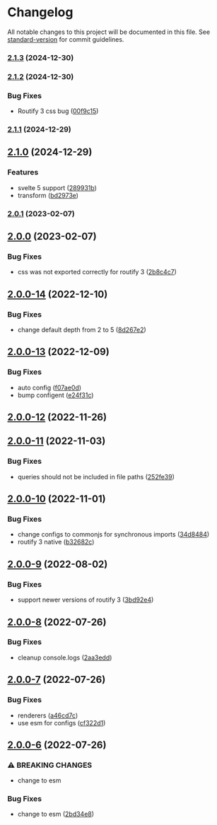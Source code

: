# Changelog

All notable changes to this project will be documented in this file. See [standard-version](https://github.com/conventional-changelog/standard-version) for commit guidelines.

### [2.1.3](https://github.com/roxiness/spank/compare/v2.1.2...v2.1.3) (2024-12-30)

### [2.1.2](https://github.com/roxiness/spank/compare/v2.1.1...v2.1.2) (2024-12-30)


### Bug Fixes

* Routify 3 css bug ([00f9c15](https://github.com/roxiness/spank/commit/00f9c158ba8f4c94ed5236df91ba952ac9e2ce84))

### [2.1.1](https://github.com/roxiness/spank/compare/v2.1.0...v2.1.1) (2024-12-29)

## [2.1.0](https://github.com/roxiness/spank/compare/v2.0.1...v2.1.0) (2024-12-29)


### Features

* svelte 5 support ([289931b](https://github.com/roxiness/spank/commit/289931bedeab037b13b1e21736ae4d53d992a65e))
* transform ([bd2973e](https://github.com/roxiness/spank/commit/bd2973eada3c45510e831bc0782cc1693ab14a2c))

### [2.0.1](https://github.com/roxiness/spank/compare/v2.0.0...v2.0.1) (2023-02-07)

## [2.0.0](https://github.com/roxiness/spank/compare/v2.0.0-14...v2.0.0) (2023-02-07)


### Bug Fixes

* css was not exported correctly for routify 3 ([2b8c4c7](https://github.com/roxiness/spank/commit/2b8c4c7af13e714fd6cfd22c5ddc4b3c4aa15403))

## [2.0.0-14](https://github.com/roxiness/spank/compare/v2.0.0-13...v2.0.0-14) (2022-12-10)


### Bug Fixes

* change default depth from 2 to 5 ([8d267e2](https://github.com/roxiness/spank/commit/8d267e271737a6ac51760db9d2b48b7d6892db15))

## [2.0.0-13](https://github.com/roxiness/spank/compare/v2.0.0-12...v2.0.0-13) (2022-12-09)


### Bug Fixes

* auto config ([f07ae0d](https://github.com/roxiness/spank/commit/f07ae0dc0235acfdc2ffbd68b1ee9dc32ec47c21))
* bump configent ([e24f31c](https://github.com/roxiness/spank/commit/e24f31c7bc2ce7442ad1e2e631a61d21132cc904))

## [2.0.0-12](https://github.com/roxiness/spank/compare/v2.0.0-11...v2.0.0-12) (2022-11-26)

## [2.0.0-11](https://github.com/roxiness/spank/compare/v2.0.0-10...v2.0.0-11) (2022-11-03)


### Bug Fixes

* queries should not be included in file paths ([252fe39](https://github.com/roxiness/spank/commit/252fe393bbe859c6e58cbbaa96b1e296dd5949ed))

## [2.0.0-10](https://github.com/roxiness/spank/compare/v2.0.0-9...v2.0.0-10) (2022-11-01)


### Bug Fixes

* change configs to commonjs for synchronous imports ([34d8484](https://github.com/roxiness/spank/commit/34d8484115af87880bb92fcdca89bebb64716951))
* routify 3 native ([b32682c](https://github.com/roxiness/spank/commit/b32682c38cd69f436124e7dbe4f6150f6bab79aa))

## [2.0.0-9](https://github.com/roxiness/spank/compare/v2.0.0-8...v2.0.0-9) (2022-08-02)


### Bug Fixes

* support newer versions of routify 3 ([3bd92e4](https://github.com/roxiness/spank/commit/3bd92e449fcaafbe1a60376cd07e5962da216538))

## [2.0.0-8](https://github.com/roxiness/spank/compare/v2.0.0-7...v2.0.0-8) (2022-07-26)


### Bug Fixes

* cleanup console.logs ([2aa3edd](https://github.com/roxiness/spank/commit/2aa3edd34f8e062b4cb8f6f836412f1fb27ae726))

## [2.0.0-7](https://github.com/roxiness/spank/compare/v2.0.0-6...v2.0.0-7) (2022-07-26)


### Bug Fixes

* renderers ([a46cd7c](https://github.com/roxiness/spank/commit/a46cd7cfccac3a2c0ebea1f5bd0ce850cf958b22))
* use esm for configs ([cf322d1](https://github.com/roxiness/spank/commit/cf322d114a64183f6dd2ef5f930bf20cddf19172))

## [2.0.0-6](https://github.com/roxiness/spank/compare/v2.0.0-5...v2.0.0-6) (2022-07-26)


### ⚠ BREAKING CHANGES

* change to esm

### Bug Fixes

* change to esm ([2bd34e8](https://github.com/roxiness/spank/commit/2bd34e8300ed666fb7649f28a087df9303800521))

                                                                                                                                                                                                                                                                                                                                                                                                                                                                                                                                                                                                                                                                                                                                                                                                                                                                                                                                                                                                                                                                                                                                                                                                                                                                                                                                                                                                                                                                                                                                                                                                                                                                                                                                                                                                                                                                                                                                                                                                                                                                                                                                                                                                                                                                                               
